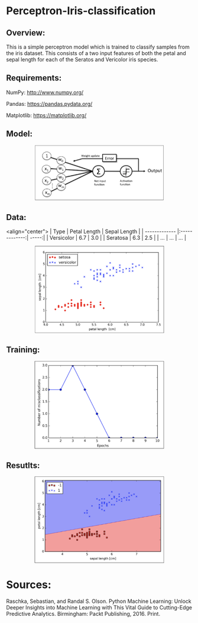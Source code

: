 # Perceptron-Iris-classification

## Overview:
This is a simple perceptron model which is trained to classify samples from the iris dataset. This consists of a two input features of both the petal and sepal length for each of the Seratos and Vericolor iris species. <br/>

## Requirements:

NumPy: http://www.numpy.org/ <br/>

Pandas: https://pandas.pydata.org/ <br/>

Matplotlib: https://matplotlib.org/ <br/>

## Model:

<p align="center">
  <img src="https://github.com/Gregory-Eales/Perceptron-Iris-classification/blob/master/Images/Perceptron%20Diagram.png" width="350"/>
</p>

## Data:
<align="center">
| Type        | Petal Length    | Sepal Length  |
| ------------- |:-------------:| -----:|
| Versicolor      | 6.7 | 3.0 |
| Seratosa     | 6.3 |   2.5 |
|  ... |  ...  |  ... |

<p align="center">
  <img src="https://github.com/Gregory-Eales/Perceptron-Iris-classification/blob/master/Images/Iris%20Data.png" width="350"/>
</p>

## Training:

<p align="center">
  <img src="https://github.com/Gregory-Eales/Perceptron-Iris-classification/blob/master/Images/Misclassification%20Errors.png" width="350"/>
</p>

## Resutlts:

<p align="center">
  <img src="https://github.com/Gregory-Eales/Perceptron-Iris-classification/blob/master/Images/Classified%20Iris%20Data.png" width="350"/>
</p>

# Sources:

Raschka, Sebastian, and Randal S. Olson. Python Machine Learning: Unlock Deeper Insights into Machine Learning with This Vital Guide to Cutting-Edge Predictive Analytics. Birmingham: Packt Publishing, 2016. Print.


